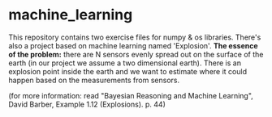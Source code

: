 # machine_learning

This repository contains two exercise files for numpy & os libraries.
There's also a project based on machine learning named 'Explosion'.
**The essence of the problem:** there are N sensors evenly spread out on the surface of the earth (in our project we assume a two dimensional earth). There is an explosion point inside the earth and we want to estimate where it could happen based on the measurements from sensors.

(for more information: read "Bayesian Reasoning and Machine Learning", David Barber, Example 1.12 (Explosions). p. 44)
